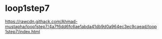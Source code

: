 # loop1step7
https://rawcdn.githack.com/Ahmad-mustapha/loop1step7/4a7f6dd6fc6ae1abda41db9d0a964ec3ec9caead/loop1step7/index.html
